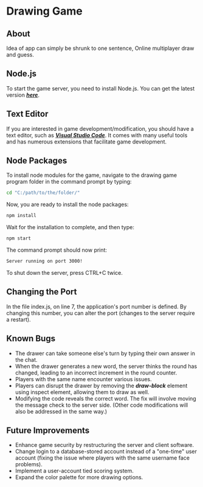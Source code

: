 # Drawing Game
## About
Idea of app can simply be shrunk to one sentence, Online multiplayer draw and guess.

## Node.js
To start the game server, you need to install Node.js. You can get the latest version [***here***](https://nodejs.org/en/).

## Text Editor
If you are interested in game development/modification, you should have a text editor, such as [***Visual Studio Code***](https://code.visualstudio.com/). It comes with many useful tools and has numerous extensions that facilitate game development.

## Node Packages

To install node modules for the game, navigate to the drawing game program folder in the command prompt by typing:
```sh
cd "C:/path/to/the/folder/"
```
Now, you are ready to install the node packages:
```sh
npm install
```
Wait for the installation to complete, and then type:
```sh
npm start
```
The command prompt should now print:
```sh
Server running on port 3000!
```
To shut down the server, press CTRL+C twice.

## Changing the Port
In the file index.js, on line 7, the application's port number is defined. By changing this number, you can alter the port (changes to the server require a restart).

## Known Bugs
- The drawer can take someone else's turn by typing their own answer in the chat.
- When the drawer generates a new word, the server thinks the round has changed, leading to an incorrect increment in the round counter.
- Players with the same name encounter various issues.
- Players can disrupt the drawer by removing the ***draw-block*** element using inspect element, allowing them to draw as well.
- Modifying the code reveals the correct word. The fix will involve moving the message check to the server side. (Other code modifications will also be addressed in the same way.)

## Future Improvements
- Enhance game security by restructuring the server and client software.
- Change login to a database-stored account instead of a "one-time" user account (fixing the issue where players with the same username face problems).
- Implement a user-account tied scoring system.
- Expand the color palette for more drawing options.
